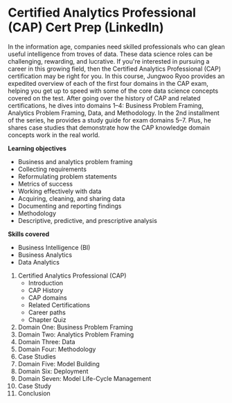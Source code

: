 # Certified Analytics Professional (CAP) Cert Prep (LinkedIn)

In the information age, companies need skilled professionals who can glean useful intelligence from troves of data. These data science roles can be challenging, rewarding, and lucrative. If you're interested in pursuing a career in this growing field, then the Certified Analytics Professional (CAP) certification may be right for you. In this course, Jungwoo Ryoo provides an expedited overview of each of the first four domains in the CAP exam, helping you get up to speed with some of the core data science concepts covered on the test. After going over the history of CAP and related certifications, he dives into domains 1–4: Business Problem Framing, Analytics Problem Framing, Data, and Methodology. In the 2nd installment of the series, he provides a study guide for exam domains 5–7. Plus, he shares case studies that demonstrate how the CAP knowledge domain concepts work in the real world.

**Learning objectives**
- Business and analytics problem framing
- Collecting requirements
- Reformulating problem statements
- Metrics of success
- Working effectively with data
- Acquiring, cleaning, and sharing data
- Documenting and reporting findings
- Methodology
- Descriptive, predictive, and prescriptive analysis

**Skills covered**
- Business Intelligence (BI)
- Business Analytics
- Data Analytics

1. Certified Analytics Professional (CAP)
   - Introduction
   - CAP History
   - CAP domains
   - Related Certifications
   - Career paths
   - Chapter Quiz
2. Domain One: Business Problem Framing
3. Domain Two: Analytics Problem Framing
4. Domain Three: Data
5. Domain Four: Methodology
6. Case Studies
7. Domain Five: Model Building
8. Domain Six: Deployment
9. Domain Seven: Model Life-Cycle Management
10. Case Study
11. Conclusion
